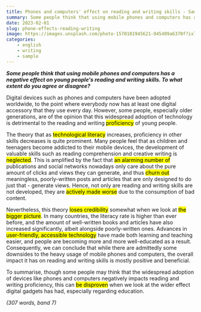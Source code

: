 ```yaml
---
title: Phones and computers' effect on reading and writing skills - Sample
summary: Some people think that using mobile phones and computers has a negative effect on young people's reading and writing skills. To what extent do you agree or disagree?
date: 2023-02-01
slug: phone-effects-reading-writing
image: https://images.unsplash.com/photo-1570101945621-945409a6370f?ixlib=rb-4.0.3&ixid=MnwxMjA3fDB8MHxwaG90by1wYWdlfHx8fGVufDB8fHx8&auto=format&fit=crop&w=1770&q=80
categories:
    - english
    - writing
    - sample
---
```


***Some people think that using mobile phones and computers has a negative effect on young people's reading and writing skills. To what extent do you agree or disagree?***

Digital devices such as phones and computers have been adopted worldwide, to the point where everybody now has at least one digital accessory that they use every day. However, some people, especially older generations, are of the opinion that this widespread adoption of technology is detrimental to the reading and writing <mark>proficiency</mark> of young people.

The theory that as <mark>technological literacy</mark> increases, proficiency in other skills decreases is quite prominent. Many people feel that as children and teenagers become addicted to their mobile devices, the development of valuable skills such as reading comprehension and creative writing is <mark>neglected</mark>. This is amplified by the fact that <mark>an alarming number of</mark> publications and social networks nowadays only care about the pure amount of clicks and views they can generate, and thus <mark>churn out</mark> meaningless, poorly-written posts and articles that are only designed to do just that - generate views. Hence, not only are reading and writing skills are not developed, they are <mark>actively made worse</mark> due to the consumption of bad content.

Nevertheless, this theory <mark>loses credibility</mark> somewhat when we look at <mark>the bigger picture</mark>. In many countries, the literacy rate is higher than ever before, and the amount of well-written books and articles have also increased significantly, albeit alongside poorly-written ones. Advances in <mark>user-friendly, accessible technology</mark> have made both learning and teaching easier, and people are becoming more and more well-educated as a result. Consequently, we can conclude that while there are admittedly some downsides to the heavy usage of mobile phones and computers, the overall impact it has on reading and writing skills is mostly positive and beneficial.

To summarise, though some people may think that the widespread adoption of devices like phones and computers negatively impacts reading and writing proficiency, this can <mark>be disproven</mark> when we look at the wider effect digital gadgets has had, especially regarding education.

*(307 words, band 7)*
